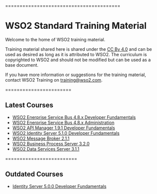 ========================================
<h1>WSO2 Standard Training Material</h1>

Welcome to the home of WSO2 training material. 

Training material shared here is shared under the [CC By 4.0](https://creativecommons.org/licenses/by/4.0/) and can be used as desired as long as it is attributed to WSO2.  The curriculum is copyrighted to WSO2 and should not be modified but can be used as a base document.

If you have more information or suggestions for the training material, contact WSO2 Training on training@wso2.com. 

=======================
<h2>Latest Courses</h2>

* [WSO2 Enerprise Service Bus 4.8.x Developer Fundamentals](https://github.com/wso2/WSO2-Training/releases/tag/ESB4.8.xDF)
* [WSO2 Enerprise Service Bus 4.8.x Administration](https://github.com/wso2/WSO2-Training/releases/tag/ESB4.8.xA)
* [WSO2 API Manager 1.9.1 Developer Fundamentals](https://github.com/wso2/WSO2-Training/releases/tag/APIM1.9.1DF)
* [WSO2 Identity Server 5.1.0 Developer Fundamentals](https://github.com/wso2/WSO2-Training/releases/tag/IS5.1.0DF)
* [WSO2 Message Broker 2.1.1](https://github.com/wso2/WSO2-Training/releases/tag/MB2.1.1)
* [WSO2 Business Process Server 3.2.0](https://github.com/wso2/WSO2-Training/releases/tag/BPS3.2.0)
* [WSO2 Data Services Server 3.1.1](https://github.com/wso2/WSO2-Training/releases/tag/DSS3.1.1)

=========================
<h2>Outdated Courses</h2>

* [Identity Server 5.0.0 Developer Fundamentals](https://github.com/wso2/WSO2-Training/releases/tag/IS5.0.0DF)
